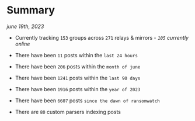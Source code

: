 
# Summary
_june 19th, 2023_

- Currently tracking `153` groups across `271` relays & mirrors - _`105` currently online_

- There have been `11` posts within the `last 24 hours`

- There have been `206` posts within the `month of june`

- There have been `1241` posts within the `last 90 days`

- There have been `1916` posts within the `year of 2023`

- There have been `6607` posts `since the dawn of ransomwatch`

- There are `80` custom parsers indexing posts
